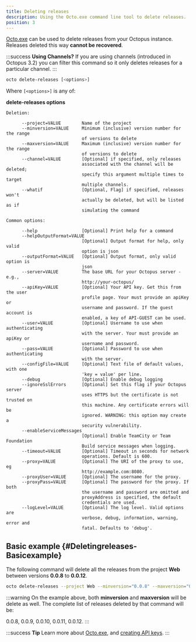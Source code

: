 ```yaml
---
title: Deleting releases
description: Using the Octo.exe command line tool to delete releases.
position: 3
---
```


[Octo.exe](/docs/api-and-integration/octo.exe-command-line/index.md) can be used to delete releases from your Octopus instance. Releases deleted this way **cannot be recovered**.

:::success
**Using Channels?**
If you are using channels (introduced in Octopus 3.2) you can filter this command so it only deletes releases for a particular channel.
:::

```bash
octo delete-releases [<options>]
```

Where `[<options>]` is any of:

**delete-releases options**

```text
Deletion: 

      --project=VALUE        Name of the project
      --minversion=VALUE     Minimum (inclusive) version number for the range 
                             of versions to delete
      --maxversion=VALUE     Maximum (inclusive) version number for the range 
                             of versions to delete
      --channel=VALUE        [Optional] if specified, only releases 
                             associated with the channel will be deleted; 
                             specify this argument multiple times to target 
                             multiple channels.
      --whatif               [Optional, Flag] if specified, releases won't 
                             actually be deleted, but will be listed as if 
                             simulating the command

Common options: 

      --help                 [Optional] Print help for a command
      --helpOutputFormat=VALUE
                             [Optional] Output format for help, only valid 
                             option is json
      --outputFormat=VALUE   [Optional] Output format, only valid option is 
                             json
      --server=VALUE         The base URL for your Octopus server - e.g., 
                             http://your-octopus/
      --apiKey=VALUE         [Optional] Your API key. Get this from the user 
                             profile page. Your must provide an apiKey or 
                             username and password. If the guest account is 
                             enabled, a key of API-GUEST can be used.
      --user=VALUE           [Optional] Username to use when authenticating 
                             with the server. Your must provide an apiKey or 
                             username and password.
      --pass=VALUE           [Optional] Password to use when authenticating 
                             with the server.
      --configFile=VALUE     [Optional] Text file of default values, with one 
                             'key = value' per line.
      --debug                [Optional] Enable debug logging
      --ignoreSslErrors      [Optional] Set this flag if your Octopus server 
                             uses HTTPS but the certificate is not trusted on 
                             this machine. Any certificate errors will be 
                             ignored. WARNING: this option may create a 
                             security vulnerability.
      --enableServiceMessages
                             [Optional] Enable TeamCity or Team Foundation 
                             Build service messages when logging.
      --timeout=VALUE        [Optional] Timeout in seconds for network 
                             operations. Default is 600.
      --proxy=VALUE          [Optional] The URI of the proxy to use, eg 
                             http://example.com:8080.
      --proxyUser=VALUE      [Optional] The username for the proxy.
      --proxyPass=VALUE      [Optional] The password for the proxy. If both 
                             the username and password are omitted and 
                             proxyAddress is specified, the default 
                             credentials are used. 
      --logLevel=VALUE       [Optional] The log level. Valid options are 
                             verbose, debug, information, warning, error and 
                             fatal. Defaults to 'debug'.
```

## Basic example {#Deletingreleases-Basicexample}

The following command will delete all the releases from the project **Web** between versions **0.0.8** to **0.0.12**.

```bash
octo delete-releases --project Web --minversion="0.0.8" --maxversion="0.0.12" --server http://MyOctopusServerURL.com --apikey MyAPIKey
```

:::warning
On the example above, both **minversion** and **maxversion** will be delete as well. The complete list of releases deleted by that command will be:

0.0.8, 0.0.9, 0.0.10, 0.0.11, 0.0.12.
:::

:::success
**Tip**
Learn more about [Octo.exe](/docs/api-and-integration/octo.exe-command-line/index.md), and [creating API keys](/docs/api-and-integration/api/how-to-create-an-api-key.md).
:::
